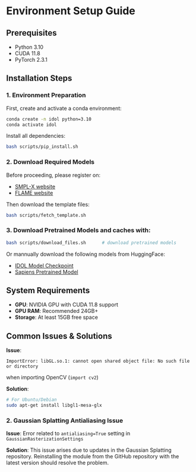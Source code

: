 # Environment Setup Guide

## Prerequisites

- Python 3.10
- CUDA 11.8
- PyTorch 2.3.1

## Installation Steps

### 1. Environment Preparation

First, create and activate a conda environment:
```bash
conda create -n idol python=3.10
conda activate idol
```


Install all dependencies:
```bash
bash scripts/pip_install.sh
```

### 2. Download Required Models

Before proceeding, please register on:
- [SMPL-X website](https://smpl-x.is.tue.mpg.de/)
- [FLAME website](https://flame.is.tue.mpg.de/)

Then download the template files:
```bash
bash scripts/fetch_template.sh
```

### 3. Download Pretrained Models and caches with:
```bash
bash scripts/download_files.sh      # download pretrained models
```

Or mannually download the following models from HuggingFace:
- [IDOL Model Checkpoint](https://huggingface.co/yiyuzhuang/IDOL/blob/main/model.ckpt)
- [Sapiens Pretrained Model](https://huggingface.co/yiyuzhuang/IDOL/blob/main/sapiens_1b_epoch_173_torchscript.pt2)

## System Requirements

- **GPU**: NVIDIA GPU with CUDA 11.8 support
- **GPU RAM**: Recommended 24GB+
- **Storage**: At least 15GB free space

## Common Issues & Solutions
**Issue**: 
```
ImportError: libGL.so.1: cannot open shared object file: No such file or directory
```
when importing OpenCV (`import cv2`)

**Solution**:
```bash
# For Ubuntu/Debian
sudo apt-get install libgl1-mesa-glx
```

### 2. Gaussian Splatting Antialiasing Issue
**Issue**: Error related to `antialiasing=True` setting in `GaussianRasterizationSettings`

**Solution**:
This issue arises due to updates in the Gaussian Splatting repository. Reinstalling the module from the GitHub repository with the latest version should resolve the problem.